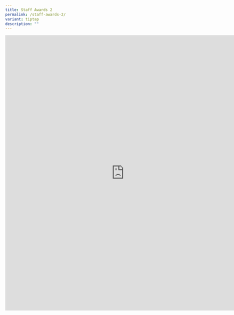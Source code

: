 ```yaml
---
title: Staff Awards 2
permalink: /staff-awards-2/
variant: tiptap
description: ""
---
```

<div class="iframe-wrapper">
<iframe height="881" width="760" allowfullscreen="true" frameborder="0" src="https://docs.google.com/presentation/d/e/2PACX-1vRt87n-eFEbtOlGdqEuryEhyUyc8j54cyViP0ozkHmCjqunkS8SfgJCmKxEPvkST1U326L7YD7i0OXx/embed?start=true&amp;loop=true&amp;delayms=3000"></iframe>
</div>
<p></p>